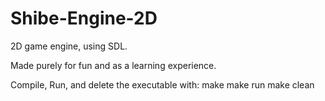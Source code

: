 # Shibe-Engine-2D
2D game engine, using SDL. 

Made purely for fun and as a learning experience.

Compile, Run, and delete the executable with:
make
make run
make clean
